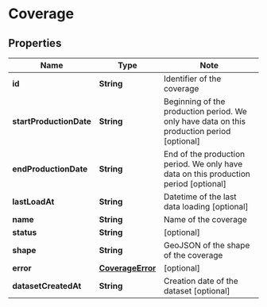 # Coverage

## Properties

Name | Type | Note
---- | ---- | ----
**id** | **String** | Identifier of the coverage 
**startProductionDate** | **String** | Beginning of the production period. We only have data on this production period [optional] 
**endProductionDate** | **String** | End of the production period. We only have data on this production period [optional] 
**lastLoadAt** | **String** | Datetime of the last data loading [optional] 
**name** | **String** | Name of the coverage 
**status** | **String** | [optional] 
**shape** | **String** | GeoJSON of the shape of the coverage 
**error** | [**CoverageError**](CoverageError.md) | [optional] 
**datasetCreatedAt** | **String** | Creation date of the dataset [optional] 

